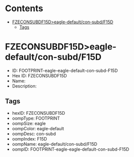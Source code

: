 



Contents
========

* [FZECONSUBDF15D>eagle-default/con-subd/F15D](#fzeconsubdf15deagle-defaultcon-subdf15d)
	* [Tags](#tags)

# FZECONSUBDF15D>eagle-default/con-subd/F15D

- ID: FOOTPRINT-eagle-eagle-default-con-subd-F15D
- Hex ID: FZECONSUBDF15D
- Name: 
- Description: 

## Tags

- hexID: FZECONSUBDF15D
- oompType: FOOTPRINT
- oompSize: eagle
- oompColor: eagle-default
- oompDesc: con-subd
- oompIndex: F15D
- oompName: eagle-default/con-subd/F15D
- oompID: FOOTPRINT-eagle-eagle-default-con-subd-F15D
